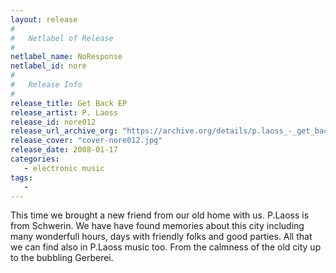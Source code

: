 ```yaml
---
layout: release
#
#   Netlabel of Release
#
netlabel_name: NoResponse
netlabel_id: nore
#
#   Release Info
#
release_title: Get Back EP
release_artist: P. Laoss
release_id: nore012
release_url_archive_org: "https://archive.org/details/p.laoss_-_get_back_ep__nore012"
release_cover: "cover-nore012.jpg"
release_date: 2008-01-17
categories:
   - electronic music
tags:
   - 
---
```

This time we brought a new friend from our old home with us. P.Laoss is from Schwerin. We have have found memories about this city including many wonderfull hours, days with friendly folks and good parties. All that we can find also in P.Laoss music too. From the calmness of the old city up to the bubbling Gerberei.


